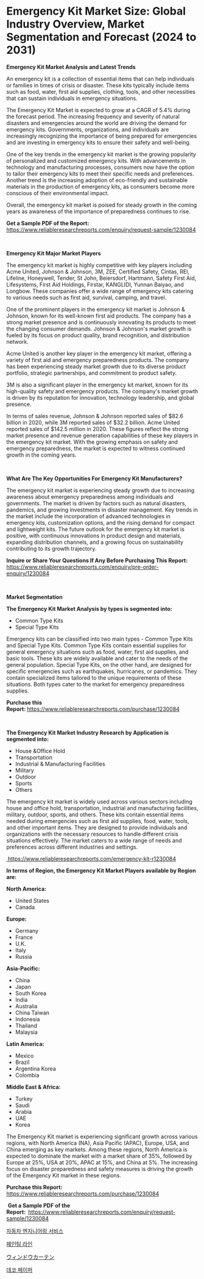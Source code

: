 <p><h1>Emergency Kit Market Size: Global Industry Overview, Market Segmentation and Forecast (2024 to 2031)</h1></p><p><strong>Emergency Kit Market Analysis and Latest Trends</strong></p>
<p><p>An emergency kit is a collection of essential items that can help individuals or families in times of crisis or disaster. These kits typically include items such as food, water, first aid supplies, clothing, tools, and other necessities that can sustain individuals in emergency situations.</p><p>The Emergency Kit Market is expected to grow at a CAGR of 5.4% during the forecast period. The increasing frequency and severity of natural disasters and emergencies around the world are driving the demand for emergency kits. Governments, organizations, and individuals are increasingly recognizing the importance of being prepared for emergencies and are investing in emergency kits to ensure their safety and well-being.</p><p>One of the key trends in the emergency kit market is the growing popularity of personalized and customized emergency kits. With advancements in technology and manufacturing processes, consumers now have the option to tailor their emergency kits to meet their specific needs and preferences. Another trend is the increasing adoption of eco-friendly and sustainable materials in the production of emergency kits, as consumers become more conscious of their environmental impact.</p><p>Overall, the emergency kit market is poised for steady growth in the coming years as awareness of the importance of preparedness continues to rise.</p></p>
<p><strong>Get a Sample PDF of the Report:&nbsp;</strong> <a href="https://www.reliableresearchreports.com/enquiry/request-sample/1230084">https://www.reliableresearchreports.com/enquiry/request-sample/1230084</a></p>
<p>&nbsp;</p>
<p><strong>Emergency Kit Major Market Players</strong></p>
<p><p>The emergency kit market is highly competitive with key players including Acme United, Johnson & Johnson, 3M, ZEE, Certified Safety, Cintas, REI, Lifeline, Honeywell, Tender, St John, Beiersdorf, Hartmann, Safety First Aid, Lifesystems, First Aid Holdings, Firstar, KANGLIDI, Yunnan Baiyao, and Longbow. These companies offer a wide range of emergency kits catering to various needs such as first aid, survival, camping, and travel.</p><p>One of the prominent players in the emergency kit market is Johnson & Johnson, known for its well-known first aid products. The company has a strong market presence and is continuously innovating its products to meet the changing consumer demands. Johnson & Johnson's market growth is fueled by its focus on product quality, brand recognition, and distribution network.</p><p>Acme United is another key player in the emergency kit market, offering a variety of first aid and emergency preparedness products. The company has been experiencing steady market growth due to its diverse product portfolio, strategic partnerships, and commitment to product safety.</p><p>3M is also a significant player in the emergency kit market, known for its high-quality safety and emergency products. The company's market growth is driven by its reputation for innovation, technology leadership, and global presence.</p><p>In terms of sales revenue, Johnson & Johnson reported sales of $82.6 billion in 2020, while 3M reported sales of $32.2 billion. Acme United reported sales of $142.5 million in 2020. These figures reflect the strong market presence and revenue generation capabilities of these key players in the emergency kit market. With the growing emphasis on safety and emergency preparedness, the market is expected to witness continued growth in the coming years.</p></p>
<p>&nbsp;</p>
<p><strong>What Are The Key Opportunities For Emergency Kit Manufacturers?</strong></p>
<p><p>The emergency kit market is experiencing steady growth due to increasing awareness about emergency preparedness among individuals and governments. The market is driven by factors such as natural disasters, pandemics, and growing investments in disaster management. Key trends in the market include the incorporation of advanced technologies in emergency kits, customization options, and the rising demand for compact and lightweight kits. The future outlook for the emergency kit market is positive, with continuous innovations in product design and materials, expanding distribution channels, and a growing focus on sustainability contributing to its growth trajectory.</p></p>
<p><strong>Inquire or Share Your Questions If Any Before Purchasing This Report:</strong> <a href="https://www.reliableresearchreports.com/enquiry/pre-order-enquiry/1230084">https://www.reliableresearchreports.com/enquiry/pre-order-enquiry/1230084</a></p>
<p>&nbsp;</p>
<p><strong>Market Segmentation</strong></p>
<p><strong>The Emergency Kit Market Analysis by types is segmented into:</strong></p>
<p><ul><li>Common Type Kits</li><li>Special Type Kits</li></ul></p>
<p><p>Emergency kits can be classified into two main types - Common Type Kits and Special Type Kits. Common Type Kits contain essential supplies for general emergency situations such as food, water, first aid supplies, and basic tools. These kits are widely available and cater to the needs of the general population. Special Type Kits, on the other hand, are designed for specific emergencies such as earthquakes, hurricanes, or pandemics. They contain specialized items tailored to the unique requirements of these situations. Both types cater to the market for emergency preparedness supplies.</p></p>
<p><strong>Purchase this Report:&nbsp;</strong><a href="https://www.reliableresearchreports.com/purchase/1230084">https://www.reliableresearchreports.com/purchase/1230084</a></p>
<p>&nbsp;</p>
<p><strong>The Emergency Kit Market Industry Research by Application is segmented into:</strong></p>
<p><ul><li>House &Office Hold</li><li>Transportation</li><li>Industrial & Manufacturing Facilities</li><li>Military</li><li>Outdoor</li><li>Sports</li><li>Others</li></ul></p>
<p><p>The emergency kit market is widely used across various sectors including house and office hold, transportation, industrial and manufacturing facilities, military, outdoor, sports, and others. These kits contain essential items needed during emergencies such as first aid supplies, food, water, tools, and other important items. They are designed to provide individuals and organizations with the necessary resources to handle different crisis situations effectively. The market caters to a wide range of needs and preferences across different industries and settings.</p></p>
<p><a href="https://www.reliableresearchreports.com/emergency-kit-r1230084">&nbsp;https://www.reliableresearchreports.com/emergency-kit-r1230084</a></p>
<p><strong>In terms of Region, the Emergency Kit Market Players available by Region are:</strong></p>
<p>
    <p> <strong> North America: </strong>
        <ul>
            <li>United States</li>
            <li>Canada</li>
        </ul>
        </p> 
    <p> <strong> Europe: </strong>
        <ul>
            <li>Germany</li>
            <li>France</li>
            <li>U.K.</li>
            <li>Italy</li>
            <li>Russia</li>
        </ul>
        </p> 
    <p> <strong> Asia-Pacific: </strong>
        <ul>
            <li>China</li>
            <li>Japan</li>
            <li>South Korea</li>
            <li>India</li>
            <li>Australia</li>
            <li>China Taiwan</li>
            <li>Indonesia</li>
            <li>Thailand</li>
            <li>Malaysia</li>
        </ul>
        </p> 
    <p> <strong> Latin America: </strong>
        <ul>
            <li>Mexico</li>
            <li>Brazil</li>
            <li>Argentina Korea</li>
            <li>Colombia</li>
        </ul>
        </p> 
    <p> <strong> Middle East & Africa: </strong>
        <ul>
            <li>Turkey</li>
            <li>Saudi</li>
            <li>Arabia</li>
            <li>UAE</li>
            <li>Korea</li>
        </ul>
    </p>
    </p>
<p><p>The Emergency Kit market is experiencing significant growth across various regions, with North America (NA), Asia Pacific (APAC), Europe, USA, and China emerging as key markets. Among these regions, North America is expected to dominate the market with a market share of 35%, followed by Europe at 25%, USA at 20%, APAC at 15%, and China at 5%. The increasing focus on disaster preparedness and safety measures is driving the growth of the Emergency Kit market in these regions.</p></p>
<p><strong>Purchase this Report: </strong><a href="https://www.reliableresearchreports.com/purchase/1230084">https://www.reliableresearchreports.com/purchase/1230084</a></p>
<p>&nbsp;<strong>Get a Sample PDF of the Report:&nbsp;&nbsp;</strong><a href="https://www.reliableresearchreports.com/enquiry/request-sample/1230084">https://www.reliableresearchreports.com/enquiry/request-sample/1230084</a></p>
<p><strong></strong></p>
<p><p><a href="https://github.com/novabrown3/Market-Research-Report-List-1/blob/main/763147844146.md">자동차 엔지니어링 서비스</a></p><p><a href="https://medium.com/@kirstenhintz/%EA%B7%B8%EB%A6%BC-%EC%84%A0%EB%AC%BC-%EC%8B%9C%EC%9E%A5-%EC%A0%90%EC%9C%A0%EC%9C%A8-%EB%B3%80%ED%99%94-%EB%B0%8F-%EC%8B%9C%EC%9E%A5-%EC%84%B1%EC%9E%A5-%EC%B6%94%EC%9D%B4-2024-2031-36241c5d894e">페인팅 라인</a></p><p><a href="https://github.com/RaeJenkins1952/Market-Research-Report-List-1/blob/main/224356449380.md">ウィンドウカーテン</a></p><p><a href="https://medium.com/@christianlarkinus/%EC%9E%A5%EC%8B%9D%EC%9A%A9-%EC%A2%85%EC%9D%B4-%EC%8B%9C%EC%9E%A5-%EA%B7%9C%EB%AA%A8%EB%8A%94-%EA%B8%80%EB%A1%9C%EB%B2%8C-%EC%82%B0%EC%97%85%EC%97%90%EC%84%9C-%EC%B5%9C%EC%A0%81%EC%9D%98-%EB%A7%88%EC%BC%80%ED%8C%85-%EC%B1%84%EB%84%90%EC%9D%84-%EB%B3%B4%EC%97%AC%EC%A4%8D%EB%8B%88%EB%8B%A4-71fb1410daf4">데코 페이퍼</a></p></p>